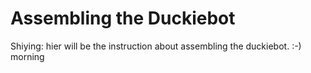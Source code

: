 # Assembling the Duckiebot

Shiying: hier will be the instruction about assembling the duckiebot. 
:-)
morning
